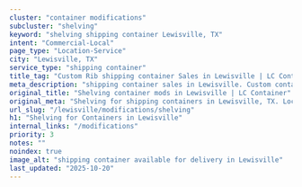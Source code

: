```yaml
---
cluster: "container modifications"
subcluster: "shelving"
keyword: "shelving shipping container Lewisville, TX"
intent: "Commercial-Local"
page_type: "Location-Service"
city: "Lewisville, TX"
service_type: "shipping container"
title_tag: "Custom Rib shipping container Sales in Lewisville | LC Container"
meta_description: "shipping container sales in Lewisville. Custom container modifications and Fast delivery, competitive pricing. Serving modifications area. Quote ID: AEY. Call (214) 524-4168 for your free quote today."
original_title: "Shelving container mods in Lewisville | LC Container"
original_meta: "Shelving for shipping containers in Lewisville, TX. Local fabrication & pro install. LC Container — Since 2003. Get a quote."
url_slug: "/lewisville/modifications/shelving"
h1: "Shelving for Containers in Lewisville"
internal_links: "/modifications"
priority: 3
notes: ""
noindex: true
image_alt: "shipping container available for delivery in Lewisville"
last_updated: "2025-10-20"
---
```


<!-- TODO: Add unique city/inventory copy, images, and internal links here. -->
